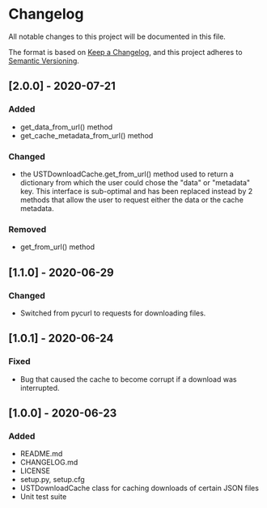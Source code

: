# Changelog
All notable changes to this project will be documented in this file.

The format is based on [Keep a Changelog](https://keepachangelog.com/en/1.0.0/),
and this project adheres to [Semantic Versioning](https://semver.org/spec/v2.0.0.html).

## [2.0.0] - 2020-07-21
### Added
- get_data_from_url() method
- get_cache_metadata_from_url() method
### Changed
- the USTDownloadCache.get_from_url() method used to return a dictionary from
  which the user could chose the "data" or "metadata" key. This interface is
  sub-optimal and has been replaced instead by 2 methods that allow the user to
  request either the data or the cache metadata.
### Removed
- get_from_url() method

## [1.1.0] - 2020-06-29
### Changed
- Switched from pycurl to requests for downloading files.

## [1.0.1] - 2020-06-24
### Fixed
- Bug that caused the cache to become corrupt if a download was interrupted.

## [1.0.0] - 2020-06-23
### Added
- README.md
- CHANGELOG.md
- LICENSE
- setup.py, setup.cfg
- USTDownloadCache class for caching downloads of certain JSON files
- Unit test suite
